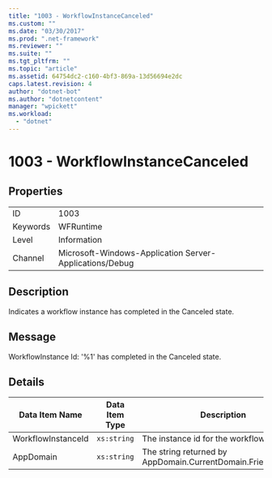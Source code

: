 ```yaml
---
title: "1003 - WorkflowInstanceCanceled"
ms.custom: ""
ms.date: "03/30/2017"
ms.prod: ".net-framework"
ms.reviewer: ""
ms.suite: ""
ms.tgt_pltfrm: ""
ms.topic: "article"
ms.assetid: 64754dc2-c160-4bf3-869a-13d56694e2dc
caps.latest.revision: 4
author: "dotnet-bot"
ms.author: "dotnetcontent"
manager: "wpickett"
ms.workload: 
  - "dotnet"
---
```

# 1003 - WorkflowInstanceCanceled
## Properties  

|||  
|-|-|  
|ID|1003|  
|Keywords|WFRuntime|  
|Level|Information|  
|Channel|Microsoft-Windows-Application Server-Applications/Debug|  

## Description  
 Indicates a workflow instance has completed in the Canceled state.  

## Message  
 WorkflowInstance Id: '%1' has completed in the Canceled state.  

## Details  


|   Data Item Name   | Data Item Type |                         Description                          |
|--------------------|----------------|--------------------------------------------------------------|
| WorkflowInstanceId |  `xs:string`   |               The instance id for the workflow               |
|     AppDomain      |  `xs:string`   | The string returned by AppDomain.CurrentDomain.FriendlyName. |

